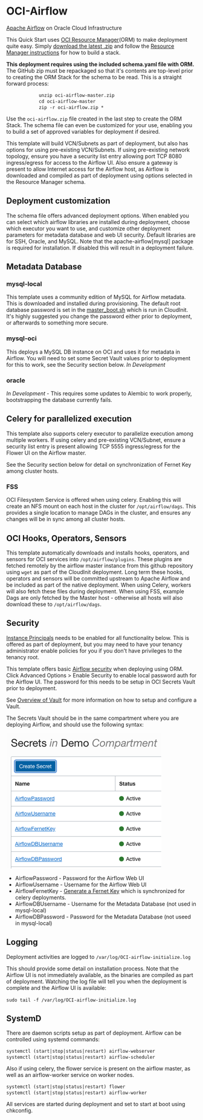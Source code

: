 # OCI-Airflow
[Apache Airflow](https://airflow.apache.org/) on Oracle Cloud Infrastructure

This Quick Start uses [OCI Resource Manager](https://docs.cloud.oracle.com/iaas/Content/ResourceManager/Concepts/resourcemanager.htm)(ORM) to make deployment quite easy.  Simply [download the latest .zip](https://github.com/oracle-quickstart/oci-airflow/archive/master.zip) and follow the [Resource Manager instructions](https://docs.cloud.oracle.com/en-us/iaas/Content/ResourceManager/Tasks/managingstacksandjobs.htm) for how to build a stack.

**This deployment requires using the included schema.yaml file with ORM.**   The GitHub zip must be repackaged so that it's contents are top-level prior to creating the ORM Stack for the schema to be read.  This is a straight forward process:

                unzip oci-airflow-master.zip
                cd oci-airflow-master
                zip -r oci-airflow.zip *

Use the `oci-airflow.zip` file created in the last step to create the ORM Stack.  The schema file can even be customized for your use, enabling you to build a set of approved variables for deployment if desired.

This template will build VCN/Subnets as part of deployment, but also has options for using pre-existing VCN/Subnets.  If using pre-existing network topology, ensure you have a security list entry allowing port TCP 8080 ingress/egress for access to the Airflow UI.   Also ensure a gateway is present to allow Internet access for the Airflow host, as Airflow is downloaded and compiled as part of deployment using options selected in the Resource Manager schema.

## Deployment customization
The schema file offers advanced deployment options.   When enabled you can select which airflow libraries are installed during deployment, choose which executor you want to use, and customize other deployment parameters for metadata database and web UI security.   Default libraries are for SSH, Oracle, and MySQL. Note that the apache-airflow[mysql] package is required for installation.   If disabled this will result in a deployment failure.

## Metadata Database

### mysql-local
This template uses a community edition of MySQL for Airflow metadata.   This is downloaded and installed during provisioning.   The default root database password is set in the [master_boot.sh](https://github.com/oracle-quickstart/oci-airflow/blob/master/scripts/master_boot.sh#L256) which is run in CloudInit.  It's highly suggested you change the password either prior to deployment, or afterwards to something more secure.

### mysql-oci
This deploys a MySQL DB instance on OCI and uses it for metadata in Airflow.  You will need to set some Secret Vault values prior to deployment for this to work, see the Security section below.
*In Development*

### oracle
*In Development* - This requires some updates to Alembic to work properly, bootstrapping the database currently fails.

## Celery for parallelized execution
This template also supports celery executor to parallelize execution among multiple workers.  If using celery and pre-existing VCN/Subnet, ensure a security list entry is present allowing TCP 5555 ingress/egress for the Flower UI on the Airflow master.

See the Security section below for detail on synchronization of Fernet Key among cluster hosts.

### FSS
OCI Filesystem Service is offered when using celery.   Enabling this will create an NFS mount on each host in the cluster for `/opt/airflow/dags`.  This provides a single location to manage DAGs in the cluster, and ensures any changes will be in sync among all cluster hosts.

## OCI Hooks, Operators, Sensors
This template automatically downloads and installs hooks, operators, and sensors for OCI services into `/opt/airflow/plugins`.   These plugins are fetched remotely by the airflow master instance from this github repository using `wget` as part of the CloudInit deployment.   Long term these hooks, operators and sensors will be committed upstream to Apache Airflow and be included as part of the native deployment.  When using Celery, workers will also fetch these files during deployment.  When using FSS, example Dags are only fetched by the Master host - otherwise all hosts will also download these to `/opt/airflow/dags`.

## Security
[Instance Principals](https://docs.cloud.oracle.com/en-us/iaas/Content/Identity/Tasks/callingservicesfrominstances.htm) needs to be enabled for all functionality below.  This is offered as part of deployment, but you may need to have your tenancy administrator enable policies for you if you don't have privileges to the tenancy root. 

This template offers basic [Airflow security](https://airflow.apache.org/docs/stable/security.html) when deploying using ORM.   Click Advanced Options > Enable Security to enable local password auth for the Airflow UI.   The password for this needs to be setup in OCI Secrets Vault prior to deployment.

See [Overview of Vault](https://docs.cloud.oracle.com/en-us/iaas/Content/KeyManagement/Concepts/keyoverview.htm) for more information on how to setup and configure a Vault.   

The Secrets Vault should be in the same compartment where you are deploying Airflow, and should use the following syntax:

![Airflow Secrets](images/SecretsExample.png) 

* AirflowPassword - Password for the Airflow Web UI
* AirflowUsername - Username for the Airflow Web UI
* AirflowFernetKey - [Generate a Fernet Key](https://bcb.github.io/airflow/fernet-key) which is synchronized for celery deployments.
* AirflowDBUsername - Username for the Metadata Database (not used in mysql-local)
* AirflowDBPassword - Password for the Metadata Database (not useed in mysql-local)

## Logging
Deployment activities are logged to `/var/log/OCI-airflow-initialize.log`

This should provide some detail on installation process.  Note that the Airflow UI is not immediately available, as the binaries are compiled as part of deployment.   Watching the log file will tell you when the deployment is complete and the Airflow UI is available:

`sudo tail -f /var/log/OCI-airflow-initialize.log`

## SystemD 
There are daemon scripts setup as part of deployment.  Airflow can be controlled using systemd commands:

	systemctl (start|stop|status|restart) airflow-webserver
	systemctl (start|stop|status|restart) airflow-scheduler

Also if using celery, the flower service is present on the airflow master, as well as an airflow-worker service on worker nodes.

	systemctl (start|stop|status|restart) flower
	systemctl (start|stop|status|restart) airflow-worker

All services are started during deployment and set to start at boot using chkconfig.

